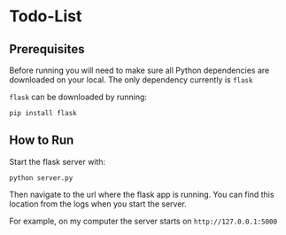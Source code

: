 # Todo-List

## Prerequisites   

Before running you will need to make sure all Python dependencies are downloaded on your local. The only dependency currently is `flask`

`flask` can be downloaded by running:
```
pip install flask
```

## How to Run
Start the flask server with:  
```
python server.py
```

Then navigate to the url where the flask app is running. You can find this location from the logs when you start the server.  

For example, on my computer the server starts on `http://127.0.0.1:5000`